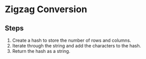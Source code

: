 # Zigzag Conversion

## Steps

1. Create a hash to store the number of rows and columns.
2. Iterate through the string and add the characters to the hash.
3. Return the hash as a string.
